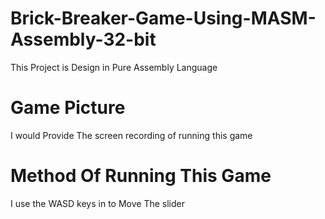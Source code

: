 # Brick-Breaker-Game-Using-MASM-Assembly-32-bit
This Project is Design in Pure Assembly Language
# Game Picture
I would Provide The screen recording of running this game 
# Method Of Running This Game
I use the WASD keys in to Move The slider

